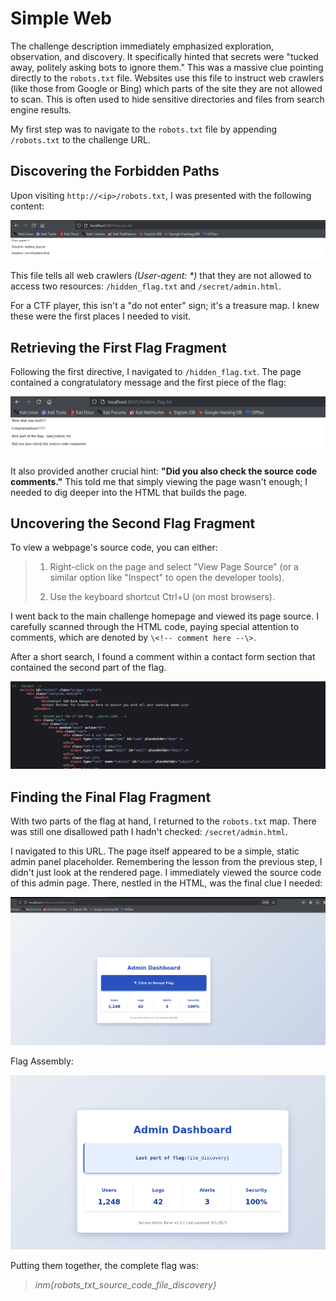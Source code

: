# Simple Web

The challenge description immediately emphasized exploration, observation, and discovery. It specifically hinted that secrets were "tucked away, politely asking bots to ignore them." This was a massive clue pointing directly to the `robots.txt` file. Websites use this file to instruct web crawlers (like those from Google or Bing) which parts of the site they are not allowed to scan. This is often used to hide sensitive directories and files from search engine results.

My first step was to navigate to the `robots.txt` file by appending `/robots.txt` to the challenge URL.

## Discovering the Forbidden Paths

Upon visiting `http://<ip>/robots.txt`, I was presented with the following content:

![alt text](image.png)

This file tells all web crawlers _(User-agent: *)_ that they are not allowed to access two resources: `/hidden_flag.txt` and `/secret/admin.html`. 

For a CTF player, this isn't a "do not enter" sign; it's a treasure map. I knew these were the first places I needed to visit.

## Retrieving the First Flag Fragment

Following the first directive, I navigated to `/hidden_flag.txt`. The page contained a congratulatory message and the first piece of the flag:

![alt text](image-1.png)

It also provided another crucial hint: **"Did you also check the source code comments."** This told me that simply viewing the page wasn't enough; I needed to dig deeper into the HTML that builds the page.

## Uncovering the Second Flag Fragment

To view a webpage's source code, you can either:

> 1. Right-click on the page and select "View Page Source" (or a similar option like "Inspect" to open the developer tools).
>
> 2. Use the keyboard shortcut Ctrl+U (on most browsers).

I went back to the main challenge homepage and viewed its page source. I carefully scanned through the HTML code, paying special attention to comments, which are denoted by `\<!-- comment here --\>`.

After a short search, I found a comment within a contact form section that contained the second part of the flag.

![alt text](image-2.png)

## Finding the Final Flag Fragment

With two parts of the flag at hand, I returned to the `robots.txt` map. There was still one disallowed path I hadn't checked: `/secret/admin.html`.

I navigated to this URL. The page itself appeared to be a simple, static admin panel placeholder. Remembering the lesson from the previous step, I didn't just look at the rendered page. I immediately viewed the source code of this admin page. There, nestled in the HTML, was the final clue I needed:

![alt text](image-3.png)

Flag Assembly:

![alt text](image-4.png)

Putting them together, the complete flag was:

> *inm{robots_txt_source_code_file_discovery}*
